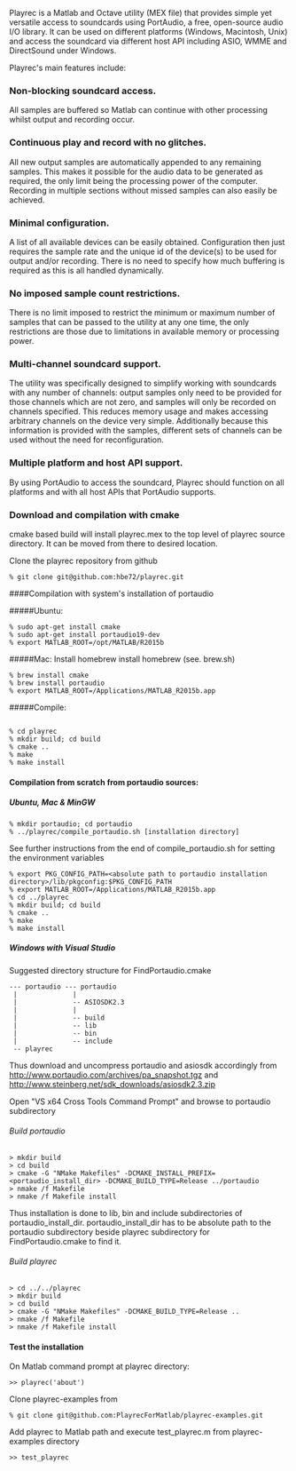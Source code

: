 Playrec is a Matlab and Octave utility (MEX file) that provides simple yet 
versatile access to soundcards using PortAudio, a free, open-source audio 
I/O library. It can be used on different platforms (Windows, Macintosh, 
Unix) and access the soundcard via different host API including ASIO, WMME 
and DirectSound under Windows.

Playrec's main features include:

### Non-blocking soundcard access.

All samples are buffered so Matlab can continue with other processing 
whilst output and recording occur.

### Continuous play and record with no glitches.

All new output samples are automatically appended to any remaining samples. 
This makes it possible for the audio data to be generated as required, the 
only limit being the processing power of the computer. Recording in 
multiple sections without missed samples can also easily be achieved.

### Minimal configuration.

A list of all available devices can be easily obtained. Configuration then 
just requires the sample rate and the unique id of the device(s) to be used 
for output and/or recording. There is no need to specify how much buffering 
is required as this is all handled dynamically.

### No imposed sample count restrictions.

There is no limit imposed to restrict the minimum or maximum number of 
samples that can be passed to the utility at any one time, the only 
restrictions are those due to limitations in available memory or processing 
power.

### Multi-channel soundcard support.

The utility was specifically designed to simplify working with soundcards 
with any number of channels: output samples only need to be provided for 
those channels which are not zero, and samples will only be recorded on 
channels specified. This reduces memory usage and makes accessing arbitrary 
channels on the device very simple. Additionally because this information 
is provided with the samples, different sets of channels can be used without 
the need for reconfiguration.

### Multiple platform and host API support.

By using PortAudio to access the soundcard, Playrec should function on all 
platforms and with all host APIs that PortAudio supports.

### Download and compilation with cmake
cmake based build will install playrec.mex to the top level of
playrec source directory. It can be moved from there to desired location.

Clone the playrec repository from github
```
% git clone git@github.com:hbe72/playrec.git
```
####Compilation with system's installation of portaudio

#####Ubuntu:
```
% sudo apt-get install cmake 
% sudo apt-get install portaudio19-dev
% export MATLAB_ROOT=/opt/MATLAB/R2015b
```

#####Mac: 
  Install homebrew install homebrew (see. brew.sh)
```
% brew install cmake
% brew install portaudio
% export MATLAB_ROOT=/Applications/MATLAB_R2015b.app 
```

#####Compile:
```

% cd playrec 
% mkdir build; cd build 
% cmake .. 
% make 
% make install 
```
#### Compilation from scratch from portaudio sources:
##### Ubuntu, Mac & MinGW
```
% mkdir portaudio; cd portaudio
% ../playrec/compile_portaudio.sh [installation directory]
```

See further instructions from the end of compile_portaudio.sh for setting the
environment variables
```
% export PKG_CONFIG_PATH=<absolute path to portaudio installation directory>/lib/pkgconfig:$PKG_CONFIG_PATH
% export MATLAB_ROOT=/Applications/MATLAB_R2015b.app  
% cd ../playrec 
% mkdir build; cd build 
% cmake .. 
% make 
% make install 
```
##### Windows with Visual Studio
Suggested directory structure for FindPortaudio.cmake 
```
--- portaudio --- portaudio
 |              |
 |              -- ASIOSDK2.3
 |              |
 |              -- build
 |              -- lib
 |              -- bin
 |              -- include
 -- playrec
```
Thus download and uncompress portaudio and asiosdk accordingly from
http://www.portaudio.com/archives/pa_snapshot.tgz and http://www.steinberg.net/sdk_downloads/asiosdk2.3.zip

Open "VS<version> x64 Cross Tools Command Prompt" and browse to
portaudio subdirectory
###### Build portaudio
```
> mkdir build
> cd build
> cmake -G "NMake Makefiles" -DCMAKE_INSTALL_PREFIX=<portaudio_install_dir> -DCMAKE_BUILD_TYPE=Release ../portaudio
> nmake /f Makefile
> nmake /f Makefile install
```
Thus installation is done to lib, bin and include subdirectories of
portaudio_install_dir. portaudio_install_dir has to be absolute path
to the portaudio subdirectory beside playrec subdirectory for
FindPortaudio.cmake to find it.

###### Build playrec
```
> cd ../../playrec
> mkdir build
> cd build
> cmake -G "NMake Makefiles" -DCMAKE_BUILD_TYPE=Release ..
> nmake /f Makefile
> nmake /f Makefile install
```

#### Test the installation

On Matlab command prompt at playrec directory:
```
>> playrec('about')
```

Clone playrec-examples from
```
% git clone git@github.com:PlayrecForMatlab/playrec-examples.git
```

Add playrec to Matlab path and execute test_playrec.m from
playrec-examples directory
```
>> test_playrec
```
